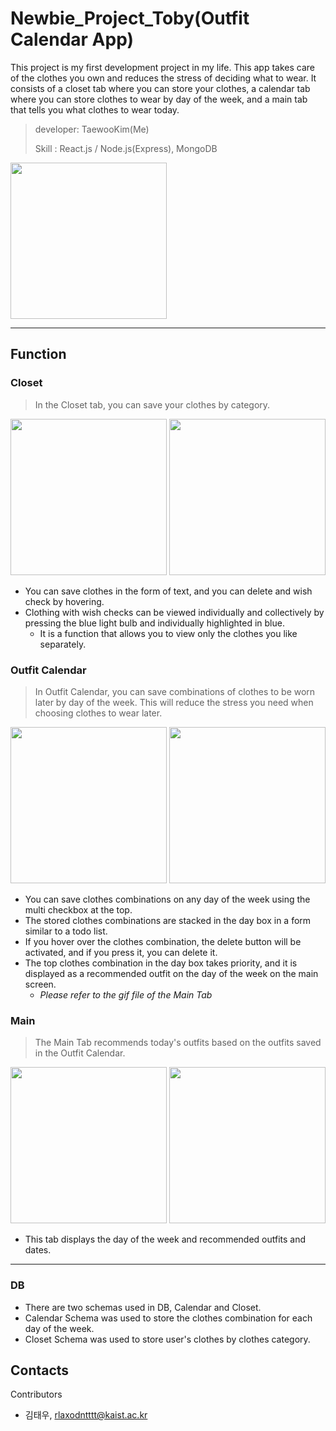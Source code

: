 # Newbie_Project_Toby(Outfit Calendar App)
  This project is my first development project in my life.
This app takes care of the clothes you own and reduces the stress of deciding what to wear.
It consists of a closet tab where you can store your clothes, a calendar tab where you can store clothes to wear by day of the week, and a main tab that tells you what clothes to wear today.

> developer: TaewooKim(Me)
>
> Skill : React.js / Node.js(Express), MongoDB

<img src="https://user-images.githubusercontent.com/64680507/129444718-2d7cf00b-edb8-4179-868e-966ee38d596e.PNG" height="250">

---

## Function

### Closet
> In the Closet tab, you can save your clothes by category.
  
<p float="left">
  <img src="https://user-images.githubusercontent.com/64680507/129444972-13a2a552-7a06-4e41-9308-a8f8794c88f5.gif" height="250">
  <img src="https://user-images.githubusercontent.com/64680507/129444777-5046f3f1-4517-411e-a346-bba72b0ed2b5.gif" height="250">
</p>

+ You can save clothes in the form of text, and you can delete and wish check by hovering.
+ Clothing with wish checks can be viewed individually and collectively by pressing the blue light bulb and individually highlighted in blue.
  + It is a function that allows you to view only the clothes you like separately.

### Outfit Calendar
> In Outfit Calendar, you can save combinations of clothes to be worn later by day of the week.
> This will reduce the stress you need when choosing clothes to wear later.

<p float="left">
  <img src="https://user-images.githubusercontent.com/64680507/129445036-939808f2-a071-4850-a1ce-4cc55169c623.PNG" height="250">
  <img src="https://user-images.githubusercontent.com/64680507/129445038-7f2fa122-3cbb-4c74-8f90-ace6bf1e9fd1.gif" height="250">
</p>

+ You can save clothes combinations on any day of the week using the multi checkbox at the top.
+ The stored clothes combinations are stacked in the day box in a form similar to a todo list.
+ If you hover over the clothes combination, the delete button will be activated, and if you press it, you can delete it.
+ The top clothes combination in the day box takes priority, and it is displayed as a recommended outfit on the day of the week on the main screen.
  + *Please refer to the gif file of the Main Tab*

### Main
> The Main Tab recommends today's outfits based on the outfits saved in the Outfit Calendar.

<p float="left">
  <img src="https://user-images.githubusercontent.com/64680507/129445040-110d6354-e141-4214-95ef-0eeb8ecbc522.PNG" height="250">
  <img src="https://user-images.githubusercontent.com/64680507/129445043-11fc101d-2a6f-4be1-bd93-6c26354ac84d.gif" height="250">
</p>

+ This tab displays the day of the week and recommended outfits and dates.

---

### DB

+ There are two schemas used in DB, Calendar and Closet.
+ Calendar Schema was used to store the clothes combination for each day of the week.
+ Closet Schema was used to store user's clothes by clothes category.



## Contacts
Contributors
- 김태우, rlaxodntttt@kaist.ac.kr
